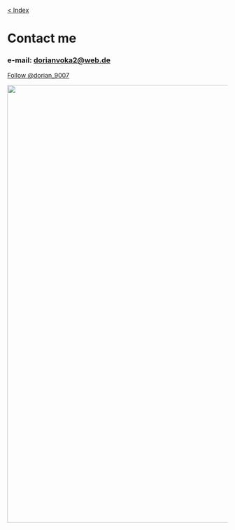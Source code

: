 [< Index](index.md)

# Contact me
                   
### e-mail: [dorianvoka2@web.de](mailto:dorianvoka2@web.de?subject=Contact)

<a href="https://twitter.com/dorian_9007" class="twitter-follow-button" data-show-count="false">Follow @dorian_9007</a> <script async="" src="https://platform.twitter.com/widgets.js" charset="utf-8"></script>

<!--<ul class="share-buttons" data-source="simplesharingbuttons.com">
  <li><a href="mailto:?subject=&body=:%20" target="_blank" title="Send email" onclick="window.open('mailto:dorianvoka2@web.de?subject=Contact' + encodeURIComponent(document.title) + '&body=' +  encodeURIComponent(document.URL)); return false;"><img alt="Send email" src="social_flat_rounded_rects_svg/Email.svg" /></a></li>
</ul> <style>
    ul.share-buttons{
  list-style: none;
  padding: 0;
}-->

<!--ul.share-buttons li{
  display: inline;
}-->

<!--ul.share-buttons .sr-only{
  position: relative;
  clip: rect(1px 1px 1px 1px);
  clip: rect(1px, 1px, 1px, 1px);
  padding: 0;
  border: 0;
  height: 1px;
  width: 1px;
  overflow: hidden;
}-->

<!--ul.share-buttons img{
  width: 32px;
}
</style>-->


<img src="hacker.gif" width=1000>
<!--ס<!--₪₪₪₪§|(Ξ≥≤≥≤≥≤ΞΞΞΞΞΞΞΞΞΞ>-->
<br>

